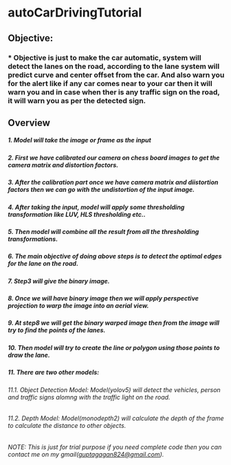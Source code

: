 # autoCarDrivingTutorial

## Objective:
### * Objective is just to make the car automatic, system will detect the lanes on the road, according to the lane system will predict curve and center offset from the car. And also warn you for the alert like if any car comes near to your car then it will warn you and in case when ther is any traffic sign on the road, it will warn you as per the detected sign.
## Overview
##### 1. Model will take the image or frame as the input
##### 2. First we have calibrated our camera on chess board images to get the camera matrix and distortion factors.
##### 3. After the calibration part once we have camera matrix and diistortion factors then we can go with the undistortion of the input image.
##### 4. After taking the input, model will apply some thresholding transformation like LUV, HLS thresholding etc..
##### 5. Then model will combine all the result from all the thresholding transformations.
##### 6. The main objective of doing above steps is to detect the optimal edges for the lane on the road.
##### 7. Step3 will give the binary image.
##### 8. Once we will have binary image then we will apply perspective projection to warp the image into an aerial view.
##### 9. At step8 we will get the binary warped image then from the image will try to find the points of the lanes.
##### 10. Then model will try to create the line or polygon using those points to draw the lane.
##### 11. There are two other models:
###### 11.1. Object Detection Model: Model(yolov5) will detect the vehicles, person and traffic signs alomng with the traffic light on the road.
###### 11.2. Depth Model: Model(monodepth2) will calculate the depth of the frame to calculate the distance to other objects.

###### NOTE: This is just for trial purpose if you need complete code then you can contact me on my gmail(guptagagan824@gmail.com).

